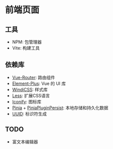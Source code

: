 # 前端页面

## 工具

- NPM: 包管理器
- Vite: 构建工具

## 依赖库

- [Vue-Router](https://router.vuejs.org/zh/): 路由组件
- [Element-Plus](https://element-plus.org/zh-CN/): Vue 的 UI 库
- [WindiCSS](https://cn.windicss.org/): 样式库
- [Less](https://less.bootcss.com/): 扩展CSS语言
- [Iconify](https://iconify.design/): 图标库
- [Pinia](https://pinia.web3doc.top/) + [PiniaPluginPersist](https://seb-l.github.io/pinia-plugin-persist/): 本地存储和持久化数据
- [UUID](https://www.npmjs.com/package/uuid): 标识符生成

## TODO

- 富文本编辑器
